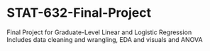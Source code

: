 # STAT-632-Final-Project
Final Project for Graduate-Level Linear and Logistic Regression  
Includes data cleaning and wrangling, EDA and visuals and ANOVA
